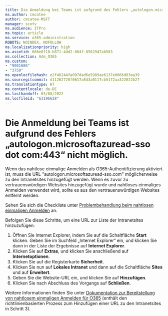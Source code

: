 ```yaml
---
title: Die Anmeldung bei Teams ist aufgrund des Fehlers „autologon.microsoftazuread-sso.com:443“ nicht möglich.
ms.author: cmcatee
author: cmcatee-MSFT
manager: scotv
ms.audience: ITPro
ms.topic: article
ms.service: o365-administration
ROBOTS: NOINDEX, NOFOLLOW
ms.localizationpriority: high
ms.assetid: 686e8f18-b871-4dd2-864f-8562947ab583
ms.collection: Adm_O365
ms.custom:
- "9001686"
- "3750"
ms.openlocfilehash: e2f46244fa097dad6e5989ae6137e0066d83ea39
ms.sourcegitcommit: d11262728f0617a843a0117cb5172aa322022b27
ms.translationtype: HT
ms.contentlocale: de-DE
ms.lasthandoff: 03/08/2022
ms.locfileid: "63196628"
---
```

# <a name="unable-to-log-into-teams-due-to-error-autologonmicrosoftazuread-sso-dot-com443"></a>Die Anmeldung bei Teams ist aufgrund des Fehlers „autologon.microsoftazuread-sso dot com:443“ nicht möglich.

Wenn das nahtlose einmalige Anmelden als O365-Authentifizierung aktiviert ist, muss die URL "autologon.microsoftazuread-sso.com" möglicherweise zu den Intranetsites hinzugefügt werden.  Wenn es zuvor zu vertrauenswürdigen Websites hinzugefügt wurde und nahtloses einmaliges Anmelden verwendet wird, sollte es aus den vertrauenswürdigen Websites entfernt werden.

Sehen Sie sich die Checkliste unter [Problembehandlung beim nahtlosen einmaligen Anmelden](https://docs.microsoft.com/azure/active-directory/hybrid/tshoot-connect-sso#troubleshooting-checklist) an.

Befolgen Sie diese Schritte, um eine URL zur Liste der Intranetsites hinzuzufügen:

1. Öffnen Sie Internet Explorer, indem Sie auf die Schaltfläche **Start** klicken. Geben Sie im Suchfeld „Internet Explorer“ ein, und klicken Sie dann in der Liste der Ergebnisse auf **Internet Explorer**.
2. Klicken Sie auf **Extras**, und klicken Sie anschließend auf **Internetoptionen**.
3. Klicken Sie auf die Registerkarte **Sicherheit**.
4. Klicken Sie nun auf **Lokales Intranet** und dann auf die Schaltfläche **Sites** und auf **Erweitert**.
5. Geben Sie die Website-URL ein, und klicken Sie auf **Hinzufügen**.
6. Klicken Sie nach Abschluss des Vorgangs auf **Schließen**.

Weitere Informationen finden Sie unter [Dokumentation zur Bereitstellung von nahtlosem einmaligen Anmelden für O365](https://docs.microsoft.com/azure/active-directory/hybrid/how-to-connect-sso-quick-start) (enthält den richtlinienbasierten Prozess zum Hinzufügen einer URL zu den Intranetsites in Schritt 3).
